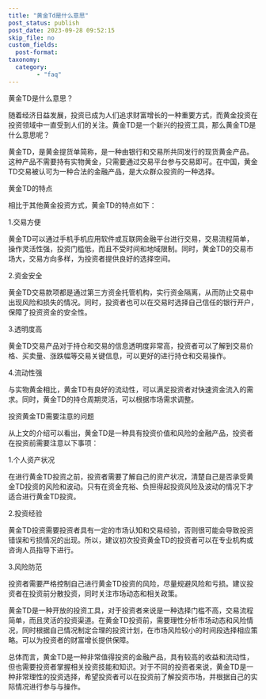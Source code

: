 ```yaml
---
title: "黄金Td是什么意思"
post_status: publish
post_date: 2023-09-28 09:52:15
skip_file: no
custom_fields: 
  post-format: 
taxonomy:
  category:
        - "faq"
---
```


黄金TD是什么意思？

随着经济日益发展，投资已成为人们追求财富增长的一种重要方式，而黄金投资在投资领域中一直受到人们的关注。黄金TD是一个新兴的投资工具，那么黄金TD是什么意思呢？

黄金TD，是黄金提货单简称，是一种由银行和交易所共同发行的现货黄金产品。这种产品不需要持有实物黄金，只需要通过交易平台参与交易即可。在中国，黄金TD交易被认可为一种合法的金融产品，是大众群众投资的一种选择。

黄金TD的特点

相比于其他黄金投资方式，黄金TD的特点如下：

1.交易方便

黄金TD可以通过手机手机应用软件或互联网金融平台进行交易，交易流程简单，操作灵活性强，投资门槛低，而且不受时间和地域限制。同时，黄金TD的交易市场大，交易方向多样，为投资者提供良好的选择空间。

2.资金安全

黄金TD交易款项都是通过第三方资金托管机构，实行资金隔离，从而防止交易中出现风险和损失的情况。同时，投资者也可以在交易时选择自己信任的银行开户，保障了投资资金的安全性。

3.透明度高

黄金TD交易产品对于持仓和交易的信息透明度非常高，投资者可以了解到交易价格、买卖量、涨跌幅等交易关键信息，可以更好的进行持仓和交易操作。

4.流动性强

与实物黄金相比，黄金TD有良好的流动性，可以满足投资者对快速资金流入的需求。同时，黄金TD的持仓周期灵活，可以根据市场需求调整。

投资黄金TD需要注意的问题

从上文的介绍可以看出，黄金TD是一种具有投资价值和风险的金融产品，投资者在投资前需要注意以下事项：

1.个人资产状况

在进行黄金TD投资之前，投资者需要了解自己的资产状况，清楚自己是否承受黄金TD投资的风险和波动。只有在资金充裕、负担得起投资风险及波动的情况下才适合进行黄金TD投资。

2.投资经验

黄金TD投资需要投资者具有一定的市场认知和交易经验，否则很可能会导致投资错误和亏损情况的出现。所以，建议初次投资黄金TD的投资者可以在专业机构或咨询人员指导下进行。

3.风险防范

投资者需要严格控制自己进行黄金TD投资的风险，尽量规避风险和亏损。建议投资者在投资前分散投资，同时关注市场动态和相关政策。

黄金TD是一种开放的投资工具，对于投资者来说是一种选择门槛不高，交易流程简单，而且灵活的投资渠道。在黄金TD投资前，需要理性分析市场动态和风险情况，同时根据自己情况制定合理的投资计划，在市场风险较小的时间段选择相应策略。可以为投资者的财富增长提供保障。

总体而言，黄金TD是一种非常值得投资的金融产品，具有较高的收益和流动性，但也需要投资者掌握相关投资技能和知识。对于不同的投资者来说，黄金TD是一种非常理性的投资选择，希望投资者可以在投资前了解投资市场，并根据自己的实际情况进行参与与操作。
